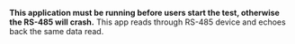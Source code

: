 **This application must be running before users start the test, otherwise the RS-485 will crash.**
This app reads through RS-485 device and echoes back the same data read.